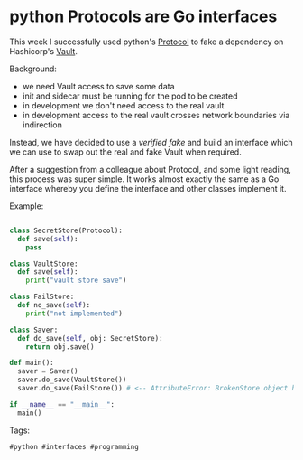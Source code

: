 # python Protocols are Go interfaces

This week I successfully used python's [Protocol](https://peps.python.org/pep-0544/)
to fake a dependency on Hashicorp's [Vault](https://www.vaultproject.io).

Background:
  - we need Vault access to save some data
  - init and sidecar must be running for the pod to be created
  - in development we don't need access to the real vault
  - in development access to the real vault crosses network boundaries via indirection

Instead, we have decided to use a *verified fake* and build an interface which 
we can use to swap out the real and fake Vault when required. 

After a suggestion from a colleague about Protocol, and some light reading,
this process was super simple. It works almost exactly the same as a Go interface
whereby you define the interface and other classes implement it.

Example:

```python

class SecretStore(Protocol):
  def save(self):
    pass

class VaultStore:
  def save(self):
    print("vault store save")

class FailStore:
  def no_save(self):
    print("not implemented")

class Saver:
  def do_save(self, obj: SecretStore):
    return obj.save()

def main():
  saver = Saver()
  saver.do_save(VaultStore())
  saver.do_save(FailStore()) # <-- AttributeError: BrokenStore object has no attribute 'save'

if __name__ == "__main__":
  main()
```

Tags:

    #python #interfaces #programming
